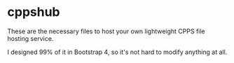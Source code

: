 # cppshub
These are the necessary files to host your own lightweight CPPS file hosting service. 

I designed 99% of it in Bootstrap 4, so it's not hard to modify anything at all.
